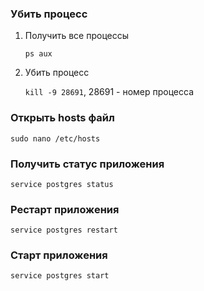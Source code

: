 ### Убить процесс
1. Получить все процессы

    `ps aux`
    
2. Убить процесс

    `kill -9 28691`, 28691 - номер процесса
    
### Открыть hosts файл
`sudo nano /etc/hosts`


### Получить статус приложения
`service postgres status`

### Рестарт приложения
`service postgres restart`

### Старт приложения
`service postgres start`
